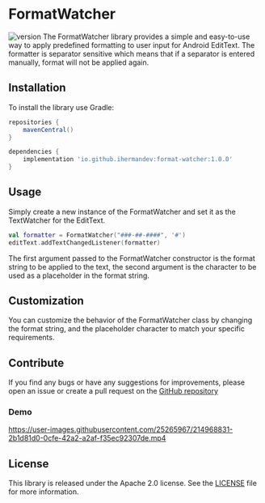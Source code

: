 # FormatWatcher
![version](https://img.shields.io/badge/format--watcher-v1.0.0-blue)
The FormatWatcher library provides a simple and easy-to-use way to apply predefined formatting to user 
input for Android EditText. The formatter is separator sensitive which means that if a separator is 
entered manually, format will not be applied again.
## Installation
To install the library use Gradle:

```groovy
repositories {
    mavenCentral()
}

dependencies {
    implementation 'io.github.ihermandev:format-watcher:1.0.0'
}
```
## Usage
Simply create a new instance of the FormatWatcher and set it as the TextWatcher for the EditText.
```kotlin
val formatter = FormatWatcher("###-##-####", '#')
editText.addTextChangedListener(formatter)
```
The first argument passed to the FormatWatcher constructor is the format string to be applied to the 
text, the second argument is the character to be used as a placeholder in the format string.
## Customization
You can customize the behavior of the FormatWatcher class by changing the format string, and the 
placeholder character to match your specific requirements.
## Contribute
If you find any bugs or have any suggestions for improvements, please open an issue or create a pull
request on the [GitHub repository](https://github.com/ihermandev)

### Demo

https://user-images.githubusercontent.com/25265967/214968831-2b1d81d0-0cfe-42a2-a2af-f35ec92307de.mp4

## License
This library is released under the Apache 2.0 license. See the [LICENSE](https://github.com/ihermandev/FormatWatcher/blob/master/LICENSE.md) file for more information.
